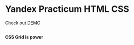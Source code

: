 # Yandex Practicum HTML CSS
Check out [DEMO](https://isaaknazar.github.io/ya-practicum-html-css/)
##
**CSS Grid is power**
